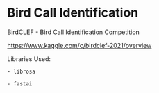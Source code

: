 # Bird Call Identification
BirdCLEF - Bird Call Identification Competition

https://www.kaggle.com/c/birdclef-2021/overview

Libraries Used:

    - librosa

    - fastai
